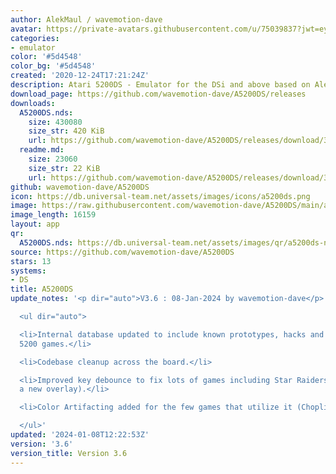 ```yaml
---
author: AlekMaul / wavemotion-dave
avatar: https://private-avatars.githubusercontent.com/u/75039837?jwt=eyJhbGciOiJIUzI1NiIsInR5cCI6IkpXVCJ9.eyJpc3MiOiJnaXRodWIuY29tIiwiYXVkIjoicmF3LmdpdGh1YnVzZXJjb250ZW50LmNvbSIsImtleSI6ImtleTEiLCJleHAiOjE3MzQ2NzY5ODAsIm5iZiI6MTczNDY3NTc4MCwicGF0aCI6Ii91Lzc1MDM5ODM3In0.CkqPgU5vaWyzWACE1mUV6D90aLfchoSosgpVJD1E3F8&v=4
categories:
- emulator
color: '#5d4548'
color_bg: '#5d4548'
created: '2020-12-24T17:21:24Z'
description: Atari 5200DS - Emulator for the DSi and above based on Alekmaul's work
download_page: https://github.com/wavemotion-dave/A5200DS/releases
downloads:
  A5200DS.nds:
    size: 430080
    size_str: 420 KiB
    url: https://github.com/wavemotion-dave/A5200DS/releases/download/3.6/A5200DS.nds
  readme.md:
    size: 23060
    size_str: 22 KiB
    url: https://github.com/wavemotion-dave/A5200DS/releases/download/3.6/readme.md
github: wavemotion-dave/A5200DS
icon: https://db.universal-team.net/assets/images/icons/a5200ds.png
image: https://raw.githubusercontent.com/wavemotion-dave/A5200DS/main/arm9/gfx/bgTop.png
image_length: 16159
layout: app
qr:
  A5200DS.nds: https://db.universal-team.net/assets/images/qr/a5200ds-nds.png
source: https://github.com/wavemotion-dave/A5200DS
stars: 13
systems:
- DS
title: A5200DS
update_notes: '<p dir="auto">V3.6 : 08-Jan-2024 by wavemotion-dave</p>

  <ul dir="auto">

  <li>Internal database updated to include known prototypes, hacks and other sundry
  5200 games.</li>

  <li>Codebase cleanup across the board.</li>

  <li>Improved key debounce to fix lots of games including Star Raiders (which has
  a new overlay).</li>

  <li>Color Artifacting added for the few games that utilize it (Choplifter, etc.)</li>

  </ul>'
updated: '2024-01-08T12:22:53Z'
version: '3.6'
version_title: Version 3.6
---
```

